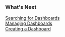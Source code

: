 ### What's Next

[Searching for Dashboards](https://community.wavefront.com/docs/DOC-1066)  
[Managing Dashboards](https://community.wavefront.com/docs/DOC-1068)  
[Creating a Dashboard](https://community.wavefront.com/docs/DOC-1068#jive_content_id_Creating_a_Dashboard)
